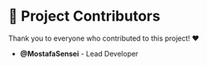 # 🚀 Project Contributors  

Thank you to everyone who contributed to this project! ❤️  

- **@MostafaSensei** - Lead Developer 
